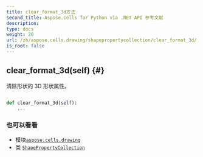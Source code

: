 ```yaml
---
title: clear_format_3d方法
second_title: Aspose.Cells for Python via .NET API 参考文献
description:
type: docs
weight: 20
url: /zh/aspose.cells.drawing/shapepropertycollection/clear_format_3d/
is_root: false
---
```

##  clear_format_3d(self) {#}
清除形状的 3D 形状属性。



```python

def clear_format_3d(self):
    ...
```





### 也可以看看
* 模块[`aspose.cells.drawing`](../../)
* 类 [`ShapePropertyCollection`](/cells/python-net/zh/aspose.cells.drawing/shapepropertycollection)
